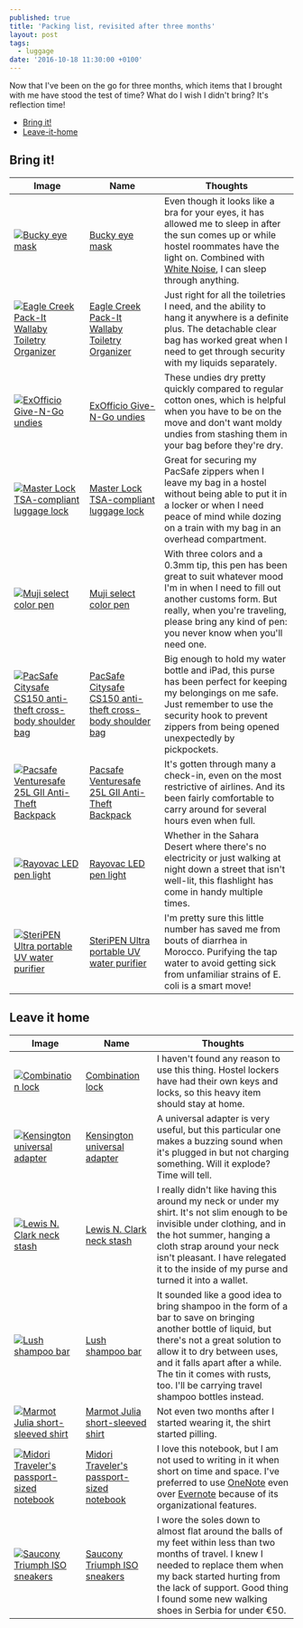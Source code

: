 ```yaml
---
published: true
title: 'Packing list, revisited after three months'
layout: post
tags:
  - luggage
date: '2016-10-18 11:30:00 +0100'
---
```

Now that I've been on the go for three months, which items that I brought with me have stood the test of time? What do I wish I didn't bring? It's reflection time!

<!--more-->

* [Bring it!](#bring-it)
* [Leave-it-home](#leave-it-home)

## Bring it!

| Image | Name | Thoughts |
| ----- | ---- | -------- |
| [![Bucky eye mask]({{site.baseurl}}/images/products/bucky.jpg)][bucky] | [Bucky eye mask][bucky] | Even though it looks like a bra for your eyes, it has allowed me to sleep in after the sun comes up or while hostel roommates have the light on. Combined with [White Noise](https://www.tmsoft.com/white-noise/), I can sleep through anything. |
| [![Eagle Creek Pack-It Wallaby Toiletry Organizer]({{site.baseurl}}/images/products/eaglecreek-toiletries.jpg)][eaglecreek-toiletries] | [Eagle Creek Pack-It Wallaby Toiletry Organizer][eaglecreek-toiletries] | Just right for all the toiletries I need, and the ability to hang it anywhere is a definite plus. The detachable clear bag has worked great when I need to get through security with my liquids separately. |
| [![ExOfficio Give-N-Go undies]({{site.baseurl}}/images/products/exofficio-undies.jpg)][exofficio-undies] | [ExOfficio Give-N-Go undies][exofficio-undies] | These undies dry pretty quickly compared to regular cotton ones, which is helpful when you have to be on the move and don't want moldy undies from stashing them in your bag before they're dry. |
| [![Master Lock TSA-compliant luggage lock]({{site.baseurl}}/images/products/tsa-lock.jpg)][tsa-lock] | [Master Lock TSA-compliant luggage lock][tsa-lock] | Great for securing my PacSafe zippers when I leave my bag in a hostel without being able to put it in a locker or when I need peace of mind while dozing on a train with my bag in an overhead compartment. |
| [![Muji select color pen]({{site.baseurl}}/images/products/muji-pen.jpg)][muji-pen] | [Muji select color pen][muji-pen] | With three colors and a 0.3mm tip, this pen has been great to suit whatever mood I'm in when I need to fill out another customs form. But really, when you're traveling, please bring any kind of pen: you never know when you'll need one. |
| [![PacSafe Citysafe CS150 anti-theft cross-body shoulder bag]({{site.baseurl}}/images/products/pacsafe-purse.jpg)][pacsafe-purse] | [PacSafe Citysafe CS150 anti-theft cross-body shoulder bag][pacsafe-purse] | Big enough to hold my water bottle and iPad, this purse has been perfect for keeping my belongings on me safe. Just remember to use the security hook to prevent zippers from being opened unexpectedly by pickpockets. |
| [![Pacsafe Venturesafe 25L GII Anti-Theft Backpack]({{site.baseurl}}/images/products/pacsafe-backpack.jpg)][pacsafe-backpack] | [Pacsafe Venturesafe 25L GII Anti-Theft Backpack][pacsafe-backpack] | It's gotten through many a check-in, even on the most restrictive of airlines. And its been fairly comfortable to carry around for several hours even when full. |
| [![Rayovac LED pen light]({{site.baseurl}}/images/products/rayovac.jpg)][rayovac] | [Rayovac LED pen light][rayovac] | Whether in the Sahara Desert where there's no electricity or just walking at night down a street that isn't well-lit, this flashlight has come in handy multiple times. |
| [![SteriPEN Ultra portable UV water purifier]({{site.baseurl}}/images/products/steripen.jpg)][steripen] | [SteriPEN Ultra portable UV water purifier][steripen] | I'm pretty sure this little number has saved me from bouts of diarrhea in Morocco. Purifying the tap water to avoid getting sick from unfamiliar strains of E. coli is a smart move! |

## Leave it home

| Image | Name | Thoughts |
| ----- | ---- | -------- |
| [![Combination lock]({{site.baseurl}}/images/products/combo-lock.jpg)][combo-lock] | [Combination lock][combo-lock] | I haven't found any reason to use this thing. Hostel lockers have had their own keys and locks, so this heavy item should stay at home.  |
| [![Kensington universal adapter]({{site.baseurl}}/images/products/kensington.jpg)][kensington] | [Kensington universal adapter][kensington] | A universal adapter is very useful, but this particular one makes a buzzing sound when it's plugged in but not charging something. Will it explode? Time will tell. |
| [![Lewis N. Clark neck stash]({{site.baseurl}}/images/products/lewisclark-neckstash.jpg)][lewisclark-neckstash] | [Lewis N. Clark neck stash][lewisclark-neckstash] | I really didn't like having this around my neck or under my shirt. It's not slim enough to be invisible under clothing, and in the hot summer, hanging a cloth strap around your neck isn't pleasant. I have relegated it to the inside of my purse and turned it into a wallet. |
| [![Lush shampoo bar]({{site.baseurl}}/images/products/lush-shampoobar.jpg)][lush-shampoobar] | [Lush shampoo bar][lush-shampoobar] | It sounded like a good idea to bring shampoo in the form of a bar to save on bringing another bottle of liquid, but there's not a great solution to allow it to dry between uses, and it falls apart after a while. The tin it comes with rusts, too. I'll be carrying travel shampoo bottles instead. |
| [![Marmot Julia short-sleeved shirt]({{site.baseurl}}/images/products/marmot-shirt.jpg)][marmot-shirt] | [Marmot Julia short-sleeved shirt][marmot-shirt] | Not even two months after I started wearing it, the shirt started pilling. |
| [![Midori Traveler's passport-sized notebook]({{site.baseurl}}/images/products/midori-notebook.jpg)][midori-notebook] | [Midori Traveler's passport-sized notebook][midori-notebook] | I love this notebook, but I am not used to writing in it when short on time and space. I've preferred to use [OneNote](http://www.onenote.com) even over [Evernote](https://evernote.com) because of its organizational features. |
| [![Saucony Triumph ISO sneakers]({{site.baseurl}}/images/products/saucony-triumph.jpg)][saucony-triumph] | [Saucony Triumph ISO sneakers][saucony-triumph] | I wore the soles down to almost flat around the balls of my feet within less than two months of travel. I knew I needed to replace them when my back started hurting from the lack of support. Good thing I found some new walking shoes in Serbia for under €50. |

[bucky]: http://amzn.to/29Ov5mO
[combo-lock]: http://amzn.to/29Ov2rk
[eaglecreek-toiletries]: http://amzn.to/29IoY63
[exofficio-undies]: http://amzn.to/29VssyP
[kensington]: http://amzn.to/29OloF8
[lewisclark-neckstash]: http://amzn.to/29AqtSg
[lush-shampoobar]: http://www.lushusa.com/hair/shampoo-bars/
[marmot-shirt]: http://amzn.to/2erUzd3
[midori-notebook]: http://amzn.to/29EDYgh
[muji-pen]: http://www.muji.us/store/select-3-color-ball-point-pen-body.html
[pacsafe-backpack]: http://amzn.to/2afL1N1
[pacsafe-purse]: http://amzn.to/29AoXQr
[rayovac]: http://amzn.to/29G3f91
[saucony-triumph]: http://amzn.to/2afUDYa
[steripen]: http://amzn.to/29BSf0M
[tsa-lock]: http://amzn.to/2dJD86p